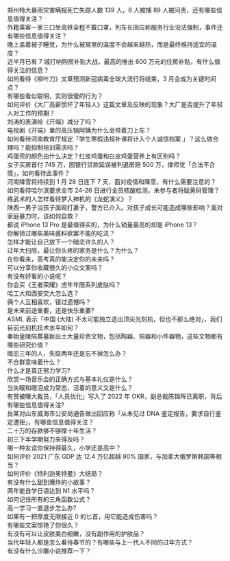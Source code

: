 郑州特大暴雨灾害瞒报死亡失踪人数 139 人，8 人被捕 89 人被问责，还有哪些信息值得关注？  
外籍乘客一家三口坐高铁全程不戴口罩，列车长回应称服务行业没法强制，事件还有哪些信息值得关注？  
晚上盖着被子睡觉，为什么被窝里的温度不会越来越热，而是最终维持适宜的温度？  
近半月已有 7 城打响购房补贴大战，最高的推出 600 万元的住房补贴，有什么值得关注的信息？  
如何看待《柳叶刀》文章预测新冠病毒全球大流行将结束，3 月会成为关键时间点？  
有哪些看似聪明，实则很傻的行为？  
如何评价《大厂高薪惯坏了年轻人》这篇文章及反映的现象？大厂是否提升了年轻人对工作的预期？  
刘涛的表演给《开端》减分了吗？  
电视剧《开端》里的高压锅阿姨为什么会带着刀上车？  
如何看待河南教育厅规定「学生寒假违规补课将计入个人诚信档案 」？这么做合理吗？能抑制培训需求吗？  
鸡蛋壳的颜色由什么决定？红皮鸡蛋和白皮鸡蛋营养上有区别吗？  
女子买房首付 745 万，因银行贷款延误被判退房赔 500 万，律师觉「合法不合情」，如何看待此事件？  
河南降雪将持续到 1 月 28 日连下 7 天，面对疫情和降雪，有什么需要注意的？  
如何看待哈尔滨要求全市 24-26 日进行全员核酸检测，未参与者将赋黄码管理？  
练武术的人怎样看待梦入神机的《龙蛇演义》？  
陕西一男子当孩子面殴打妻子，警方已介入。对孩子成长可能造成哪些影响？面对家庭暴力时，该如何自救？  
都说 iPhone 13 Pro 是最值得买的，为什么销量最高的却是 iPhone 13？  
你解锁过哪些美味酱料欲罢不能的吃法？  
怎样才能让自己放下一个暗恋许久的人？  
过年大扫除，最让你头疼的家务是什么？为什么？  
在你看来，高考真的能决定你的未来吗？  
可以分享你收藏很久的小众文案吗？  
有没有好看的小说呢？  
你会买《王者荣耀》虎年年限系列皮肤吗？  
哈工大和西安交大怎么选？  
俩个人互相喜欢，错过遗憾吗？  
是未来前途重要，还是快乐重要?  
ASML 表示「中国 (大陆) 不太可能独立造出顶尖光刻机，但也不那么绝对」，我们目前光刻机技术水平如何？  
秦始皇陵陪葬墓新出土大量珍贵文物，包括陶器、铜器和小件器物，这些文物都有哪些研究价值？  
暗恋三年的人，失联两年还是忘不掉怎么办？  
不合群意味着什么？  
什么才是真正努力学习?  
欣赏一场音乐会的正确方式与基本礼仪是什么？  
当失眠和眼泪成为常态，活着的意义又是什么？  
有赞被曝大裁员，「人员优化」写入了 2022 年 OKR，副总裁陈锦晖已离职，背后有哪些信息值得关注?  
岳某对山东威海市公安局通告做出回应称「从未见过 DNA 鉴定报告，要求自行鉴定遭拒」，有哪些信息值得关注？  
二十万的存款够不够撑十年生活？  
初三下半学期努力来得及吗？  
哪一种友谊你保持得最久，小学还是高中？  
如何评价 2021 广东 GDP 达 12.4 万亿超越 90% 国家，与加拿大俄罗斯韩国等相当？  
如何评价《特利迦奥特曼》大结局？  
有没有什么甜到爆炸的小故事？  
两年能自学日语达到 N1 水平吗？  
如何记住所有的三角函数公式？  
高一学习一直退步怎么办?  
如果有一把厚度无限接近 0 的匕首，用它能造成伤害吗？  
有哪些文案惊艳了你很久？  
有没有可以让皮肤美白细嫩，没有副作用的护肤品？  
当代年轻人都是怎么看待春节的？有哪些与上一代人不同的过年方式？  
有没有什么沙雕小说推荐一下？  
